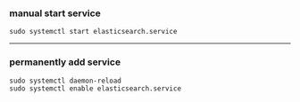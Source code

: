 ### manual start service

`sudo systemctl start elasticsearch.service`
* * *

### permanently add service

```
sudo systemctl daemon-reload
sudo systemctl enable elasticsearch.service
```


